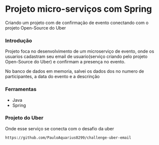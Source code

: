 # Projeto micro-serviços com Spring
Criando um projeto com de confirmação de evento conectando com o projeto Open-Source do Uber
### Introdução 
Projeto foca no desenvolvimento de um microserviço de evento, onde os usuarios cadastram seu email de usuario(serviço criando pelo projeto Open-Source do Uber) e confirmam a presença no evento.

No banco de dados em memoria, salvei os dados dos no numero de participantes, a data do evento e a descrinção 

### Ferramentas 
* Java
* Spring 
### Projeto do Uber 
Onde esse serviço se conecta com o desafio da uber 
```
https://github.com/PauloAquarius0299/challenge-uber-email
```
